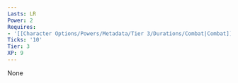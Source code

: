 ```yaml
---
Lasts: LR
Power: 2
Requires:
- '[[Character Options/Powers/Metadata/Tier 3/Durations/Combat|Combat]]'
Ticks: '10'
Tier: 3
XP: 9
---
```


None